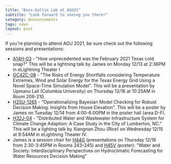 ```yaml
---
title: "Doss-Gollin Lab at AGU21"
subtitle: "Look forward to seeing you there!"
category: Announcements
tags: news
layout: post
---
```


If you're planning to attend AGU 2021, be sure check out the following sessions and presentations:

- [A14H-03](https://agu.confex.com/agu/fm21/meetingapp.cgi/Paper/796322) - "How unprecedented was the February 2021 Texas cold snap?" This will be a lightning talk by James on Monday 12/13 at 2:36PM in eLightning Theater I
- [GC42C-08](https://agu.confex.com/agu/fm21/meetingapp.cgi/Paper/940507) - "The Risks of Energy Shortfalls considering Temperature Extremes, Wind and Solar Energy for the Texas Energy Grid Using a Novel Space-Time Simulation Model". This will be a presentation by Upmanu Lall (Columbia University) on Thursday 12/16 at 10:25AM in Room 208-210.
- [H25U-1265](https://agu.confex.com/agu/fm21/meetingapp.cgi/Paper/804177) - "Operationalizing Bayesian Model Checking for Robust Decision Making: Insights from House Elevation". This will be a poster by James on Tuesday 12/14 from 4:00-6:00PM in the poster hall (area  D-F).
- [H32J-04](https://agu.confex.com/agu/fm21/meetingapp.cgi/Paper/976152) - "Distributed Water and Wastewater Infrastructure System for Climate Change Adaption: A Case Study in the City of Lumberton, NC." This will be a lighting talk by Xiangnan Zhou (Rice) on Wednesday 12/15 at 9:54AM in  eLightning Theater IV.
- James is a session chair for [H44G](https://agu.confex.com/agu/fm21/meetingapp.cgi/Session/137886) (presentations on Thursday 12/16 from 2:30-3:45PM in Rooms 243-245) and [H45V](https://agu.confex.com/agu/fm21/meetingapp.cgi/Session/136125) (poster): "Water and Society: Interdisciplinary Perspectives on Hydroclimatic Forecasting for Water Resources Decision Making"
